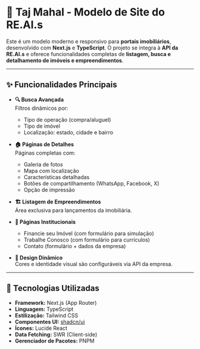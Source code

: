 # 🕌 Taj Mahal - Modelo de Site do RE.AI.s

Este é um modelo moderno e responsivo para **portais imobiliários**, desenvolvido com **Next.js** e **TypeScript**. O projeto se integra à **API da RE.AI.s** e oferece funcionalidades completas de **listagem, busca e detalhamento de imóveis e empreendimentos**.

---

## ✨ Funcionalidades Principais

- **🔍 Busca Avançada**  
  Filtros dinâmicos por:
  - Tipo de operação (compra/aluguel)
  - Tipo de imóvel
  - Localização: estado, cidade e bairro

- **🏠 Páginas de Detalhes**  
  Páginas completas com:
  - Galeria de fotos
  - Mapa com localização
  - Características detalhadas
  - Botões de compartilhamento (WhatsApp, Facebook, X)
  - Opção de impressão

- **🏗️ Listagem de Empreendimentos**  
  Área exclusiva para lançamentos da imobiliária.

- **📄 Páginas Institucionais**
  - Financie seu Imóvel (com formulário para simulação)
  - Trabalhe Conosco (com formulário para currículos)
  - Contato (formulário + dados da empresa)

- **🎨 Design Dinâmico**  
  Cores e identidade visual são configuráveis via API da empresa.

---

## 🚀 Tecnologias Utilizadas

- **Framework:** Next.js (App Router)
- **Linguagem:** TypeScript
- **Estilização:** Tailwind CSS
- **Componentes UI:** [shadcn/ui](https://ui.shadcn.com)
- **Ícones:** Lucide React
- **Data Fetching:** SWR (Client-side)
- **Gerenciador de Pacotes:** PNPM
